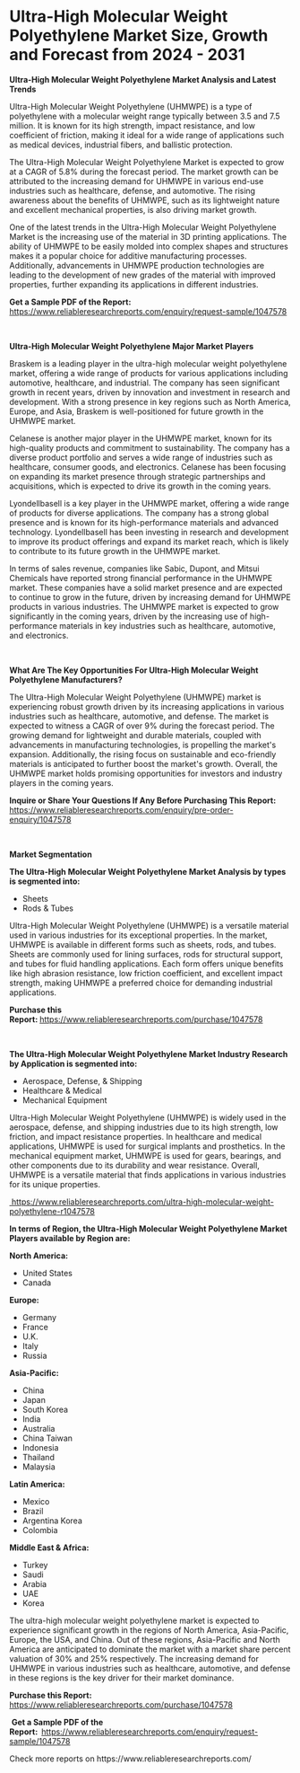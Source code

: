 <p><h1>Ultra-High Molecular Weight Polyethylene Market Size, Growth and Forecast from 2024 - 2031</h1></p><p><strong>Ultra-High Molecular Weight Polyethylene Market Analysis and Latest Trends</strong></p>
<p><p>Ultra-High Molecular Weight Polyethylene (UHMWPE) is a type of polyethylene with a molecular weight range typically between 3.5 and 7.5 million. It is known for its high strength, impact resistance, and low coefficient of friction, making it ideal for a wide range of applications such as medical devices, industrial fibers, and ballistic protection.</p><p>The Ultra-High Molecular Weight Polyethylene Market is expected to grow at a CAGR of 5.8% during the forecast period. The market growth can be attributed to the increasing demand for UHMWPE in various end-use industries such as healthcare, defense, and automotive. The rising awareness about the benefits of UHMWPE, such as its lightweight nature and excellent mechanical properties, is also driving market growth.</p><p>One of the latest trends in the Ultra-High Molecular Weight Polyethylene Market is the increasing use of the material in 3D printing applications. The ability of UHMWPE to be easily molded into complex shapes and structures makes it a popular choice for additive manufacturing processes. Additionally, advancements in UHMWPE production technologies are leading to the development of new grades of the material with improved properties, further expanding its applications in different industries.</p></p>
<p><strong>Get a Sample PDF of the Report:&nbsp;</strong> <a href="https://www.reliableresearchreports.com/enquiry/request-sample/1047578">https://www.reliableresearchreports.com/enquiry/request-sample/1047578</a></p>
<p>&nbsp;</p>
<p><strong>Ultra-High Molecular Weight Polyethylene Major Market Players</strong></p>
<p><p>Braskem is a leading player in the ultra-high molecular weight polyethylene market, offering a wide range of products for various applications including automotive, healthcare, and industrial. The company has seen significant growth in recent years, driven by innovation and investment in research and development. With a strong presence in key regions such as North America, Europe, and Asia, Braskem is well-positioned for future growth in the UHMWPE market.</p><p>Celanese is another major player in the UHMWPE market, known for its high-quality products and commitment to sustainability. The company has a diverse product portfolio and serves a wide range of industries such as healthcare, consumer goods, and electronics. Celanese has been focusing on expanding its market presence through strategic partnerships and acquisitions, which is expected to drive its growth in the coming years.</p><p>Lyondellbasell is a key player in the UHMWPE market, offering a wide range of products for diverse applications. The company has a strong global presence and is known for its high-performance materials and advanced technology. Lyondellbasell has been investing in research and development to improve its product offerings and expand its market reach, which is likely to contribute to its future growth in the UHMWPE market.</p><p>In terms of sales revenue, companies like Sabic, Dupont, and Mitsui Chemicals have reported strong financial performance in the UHMWPE market. These companies have a solid market presence and are expected to continue to grow in the future, driven by increasing demand for UHMWPE products in various industries. The UHMWPE market is expected to grow significantly in the coming years, driven by the increasing use of high-performance materials in key industries such as healthcare, automotive, and electronics.</p></p>
<p>&nbsp;</p>
<p><strong>What Are The Key Opportunities For Ultra-High Molecular Weight Polyethylene Manufacturers?</strong></p>
<p><p>The Ultra-High Molecular Weight Polyethylene (UHMWPE) market is experiencing robust growth driven by its increasing applications in various industries such as healthcare, automotive, and defense. The market is expected to witness a CAGR of over 9% during the forecast period. The growing demand for lightweight and durable materials, coupled with advancements in manufacturing technologies, is propelling the market's expansion. Additionally, the rising focus on sustainable and eco-friendly materials is anticipated to further boost the market's growth. Overall, the UHMWPE market holds promising opportunities for investors and industry players in the coming years.</p></p>
<p><strong>Inquire or Share Your Questions If Any Before Purchasing This Report:</strong> <a href="https://www.reliableresearchreports.com/enquiry/pre-order-enquiry/1047578">https://www.reliableresearchreports.com/enquiry/pre-order-enquiry/1047578</a></p>
<p>&nbsp;</p>
<p><strong>Market Segmentation</strong></p>
<p><strong>The Ultra-High Molecular Weight Polyethylene Market Analysis by types is segmented into:</strong></p>
<p><ul><li>Sheets</li><li>Rods & Tubes</li></ul></p>
<p><p>Ultra-High Molecular Weight Polyethylene (UHMWPE) is a versatile material used in various industries for its exceptional properties. In the market, UHMWPE is available in different forms such as sheets, rods, and tubes. Sheets are commonly used for lining surfaces, rods for structural support, and tubes for fluid handling applications. Each form offers unique benefits like high abrasion resistance, low friction coefficient, and excellent impact strength, making UHMWPE a preferred choice for demanding industrial applications.</p></p>
<p><strong>Purchase this Report:&nbsp;</strong><a href="https://www.reliableresearchreports.com/purchase/1047578">https://www.reliableresearchreports.com/purchase/1047578</a></p>
<p>&nbsp;</p>
<p><strong>The Ultra-High Molecular Weight Polyethylene Market Industry Research by Application is segmented into:</strong></p>
<p><ul><li>Aerospace, Defense, & Shipping</li><li>Healthcare & Medical</li><li>Mechanical Equipment</li></ul></p>
<p><p>Ultra-High Molecular Weight Polyethylene (UHMWPE) is widely used in the aerospace, defense, and shipping industries due to its high strength, low friction, and impact resistance properties. In healthcare and medical applications, UHMWPE is used for surgical implants and prosthetics. In the mechanical equipment market, UHMWPE is used for gears, bearings, and other components due to its durability and wear resistance. Overall, UHMWPE is a versatile material that finds applications in various industries for its unique properties.</p></p>
<p><a href="https://www.reliableresearchreports.com/ultra-high-molecular-weight-polyethylene-r1047578">&nbsp;https://www.reliableresearchreports.com/ultra-high-molecular-weight-polyethylene-r1047578</a></p>
<p><strong>In terms of Region, the Ultra-High Molecular Weight Polyethylene Market Players available by Region are:</strong></p>
<p>
    <p> <strong> North America: </strong>
        <ul>
            <li>United States</li>
            <li>Canada</li>
        </ul>
        </p> 
    <p> <strong> Europe: </strong>
        <ul>
            <li>Germany</li>
            <li>France</li>
            <li>U.K.</li>
            <li>Italy</li>
            <li>Russia</li>
        </ul>
        </p> 
    <p> <strong> Asia-Pacific: </strong>
        <ul>
            <li>China</li>
            <li>Japan</li>
            <li>South Korea</li>
            <li>India</li>
            <li>Australia</li>
            <li>China Taiwan</li>
            <li>Indonesia</li>
            <li>Thailand</li>
            <li>Malaysia</li>
        </ul>
        </p> 
    <p> <strong> Latin America: </strong>
        <ul>
            <li>Mexico</li>
            <li>Brazil</li>
            <li>Argentina Korea</li>
            <li>Colombia</li>
        </ul>
        </p> 
    <p> <strong> Middle East & Africa: </strong>
        <ul>
            <li>Turkey</li>
            <li>Saudi</li>
            <li>Arabia</li>
            <li>UAE</li>
            <li>Korea</li>
        </ul>
    </p>
    </p>
<p><p>The ultra-high molecular weight polyethylene market is expected to experience significant growth in the regions of North America, Asia-Pacific, Europe, the USA, and China. Out of these regions, Asia-Pacific and North America are anticipated to dominate the market with a market share percent valuation of 30% and 25% respectively. The increasing demand for UHMWPE in various industries such as healthcare, automotive, and defense in these regions is the key driver for their market dominance.</p></p>
<p><strong>Purchase this Report: </strong><a href="https://www.reliableresearchreports.com/purchase/1047578">https://www.reliableresearchreports.com/purchase/1047578</a></p>
<p>&nbsp;<strong>Get a Sample PDF of the Report:&nbsp;&nbsp;</strong><a href="https://www.reliableresearchreports.com/enquiry/request-sample/1047578">https://www.reliableresearchreports.com/enquiry/request-sample/1047578</a></p>
<p><strong></strong></p>
<p>Check more reports on https://www.reliableresearchreports.com/</p>